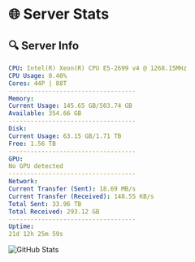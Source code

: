 # 🌐 Server Stats
## 🔍 Server Info
```yaml
CPU: Intel(R) Xeon(R) CPU E5-2699 v4 @ 1268.15MHz
CPU Usage: 0.40%
Cores: 44P | 88T
-----------------------------------
Memory:
Current Usage: 145.65 GB/503.74 GB
Available: 354.66 GB
-----------------------------------
Disk:
Current Usage: 63.15 GB/1.71 TB
Free: 1.56 TB
-----------------------------------
GPU:
No GPU detected
-----------------------------------
Network:
Current Transfer (Sent): 18.69 MB/s
Current Transfer (Received): 148.55 KB/s
Total Sent: 33.96 TB
Total Received: 293.12 GB
-----------------------------------
Uptime:
21d 12h 25m 59s
```
![GitHub Stats](https://img.shields.io/badge/Updated-2025-03-29_09:48:48-blue)